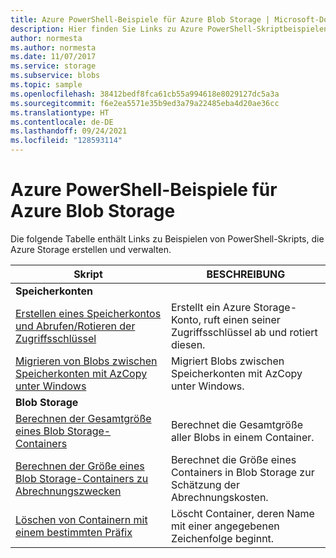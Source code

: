 ```yaml
---
title: Azure PowerShell-Beispiele für Azure Blob Storage | Microsoft-Dokumentation
description: Hier finden Sie Links zu Azure PowerShell-Skriptbeispielen für die Verwendung mit Azure Blob Storage, etwa zum Erstellen eines Speicherkontos, Migrieren von Blobs zwischen Konten usw.
author: normesta
ms.author: normesta
ms.date: 11/07/2017
ms.service: storage
ms.subservice: blobs
ms.topic: sample
ms.openlocfilehash: 38412bedf8fca61cb55a994618e8029127dc5a3a
ms.sourcegitcommit: f6e2ea5571e35b9ed3a79a22485eba4d20ae36cc
ms.translationtype: HT
ms.contentlocale: de-DE
ms.lasthandoff: 09/24/2021
ms.locfileid: "128593114"
---
```

# <a name="azure-powershell-samples-for-azure-blob-storage"></a>Azure PowerShell-Beispiele für Azure Blob Storage

Die folgende Tabelle enthält Links zu Beispielen von PowerShell-Skripts, die Azure Storage erstellen und verwalten.

| Skript | BESCHREIBUNG |
|---|---|
|**Speicherkonten**||
| [Erstellen eines Speicherkontos und Abrufen/Rotieren der Zugriffsschlüssel](../scripts/storage-common-rotate-account-keys-powershell.md?toc=%2fpowershell%2fmodule%2ftoc.json)| Erstellt ein Azure Storage-Konto, ruft einen seiner Zugriffsschlüssel ab und rotiert diesen. |
| [Migrieren von Blobs zwischen Speicherkonten mit AzCopy unter Windows](/previous-versions/azure/storage/storage-common-transfer-between-storage-accounts?toc=%2fpowershell%2fmodule%2ftoc.json)| Migriert Blobs zwischen Speicherkonten mit AzCopy unter Windows. |
|**Blob Storage**||
| [Berechnen der Gesamtgröße eines Blob Storage-Containers](../scripts/storage-blobs-container-calculate-size-powershell.md?toc=%2fpowershell%2fmodule%2ftoc.json) | Berechnet die Gesamtgröße aller Blobs in einem Container. |
| [Berechnen der Größe eines Blob Storage-Containers zu Abrechnungszwecken](../scripts/storage-blobs-container-calculate-billing-size-powershell.md?toc=%2fpowershell%2fmodule%2ftoc.json) | Berechnet die Größe eines Containers in Blob Storage zur Schätzung der Abrechnungskosten. |
| [Löschen von Containern mit einem bestimmten Präfix](../scripts/storage-blobs-container-delete-by-prefix-powershell.md?toc=%2fpowershell%2fmodule%2ftoc.json) | Löscht Container, deren Name mit einer angegebenen Zeichenfolge beginnt. |
